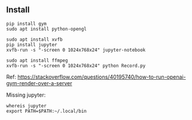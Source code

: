 ## Install

	pip install gym
	sudo apt install python-opengl

	sudo apt install xvfb
	pip install jupyter
	xvfb-run -s "-screen 0 1024x768x24" jupyter-notebook

	sudo apt install ffmpeg
	xvfb-run -s "-screen 0 1024x768x24" python Record.py

Ref:
https://stackoverflow.com/questions/40195740/how-to-run-openai-gym-render-over-a-server

Missing jupyter:

	whereis jupyter
	export PATH=$PATH:~/.local/bin
